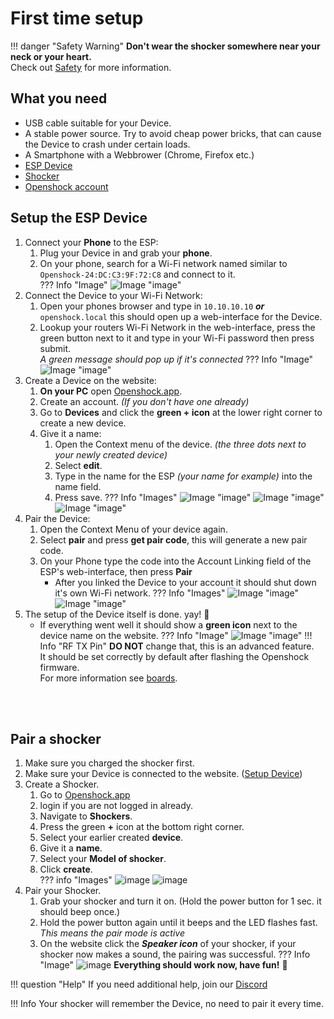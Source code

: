 # First time setup

!!! danger "Safety Warning"
    **Don't wear the shocker somewhere near your neck or your heart.**  
    Check out [Safety](../safety/safety-rules.md) for more information. 

## What you need
- USB cable suitable for your Device.
- A stable power source. Try to avoid cheap power bricks, that can cause the Device to crash under certain loads.
- A Smartphone with a Webbrower (Chrome, Firefox etc.)
- [ESP Device](../hardware/boards/index.md)
- [Shocker](../hardware/shockers/index.md)
- [Openshock account](https://openshock.app/)




## Setup the ESP Device  
1. Connect your **Phone** to the ESP:
    1. Plug your Device in and grab your **phone**.
    2. On your phone, search for a Wi-Fi network named similar to ``Openshock-24:DC:C3:9F:72:C8`` and connect to it.  
    ??? Info "Image"
        ![Image "image"](../static/guides/first-setup/WiFioverview.png)  
2. Connect the Device to your Wi-Fi Network:
    1. Open your phones browser and type in ``10.10.10.10`` _**or**_ ``openshock.local`` this should open up a web-interface for the Device. 
    2. Lookup your routers Wi-Fi Network in the web-interface, press the green button next to it and type in your Wi-Fi password then press submit.  
    *A green message should pop up if it's connected*
    ??? Info "Image"
        ![Image "image"](../static/guides/first-setup/ESPWebGUI.png)
3. Create a Device on the website:
    1. **On your PC** open [Openshock.app](https://openshock.app/).
    2. Create an account. *(If you don't have one already)* 
    3. Go to **Devices** and click the **green + icon** at the lower right corner to create a new device.   
    4. Give it a name: 
        1. Open the Context menu of the device. *(the three dots next to your newly created device)*
        2. Select **edit**.
        3. Type in the name for the ESP *(your name for example)* into the name field.
        4. Press save.
    ??? Info "Images"
        ![Image "image"](../static/guides/first-setup/findaddbutton3.png) 
        ![Image "image"](../static/guides/first-setup/find_device_context_menu.png)
        ![Image "image"](../static/guides/first-setup/edit_device.png)
4. Pair the Device:
    1. Open the Context Menu of your device again.
    2. Select **pair** and press **get pair code**, this will generate a new pair code. 
    3. On your Phone type the code into the Account Linking field of the ESP's web-interface, then press **Pair**
        * After you linked the Device to your account it should shut down it's own Wi-Fi network.
    ??? Info "Images"
        ![Image "image"](../static/guides/first-setup/findpaircode.png)
        ![Image "image"](../static/guides/first-setup/paircodeexample.png)
5. The setup of the Device itself is done. yay! 🎉   
    - If everything went well it should show a **green icon** next to the device name on the website.
    ??? Info "Image"
        ![Image "image"](../static/guides/first-setup/checkifonline.png)
!!! Info "RF TX Pin"
    **DO NOT** change that, this is an advanced feature.  
    It should be set correctly by default after flashing the Openshock firmware.  
    For more information see [boards](../hardware/boards/index.md).

<br></br>

## Pair a shocker
1. Make sure you charged the shocker first.
2. Make sure your Device is connected to the website. ([Setup Device](#setup-the-esp-device))
3. Create a Shocker.
    1. Go to [Openshock.app](https://openshock.app/)
    2. login if you are not logged in already.
    3. Navigate to **Shockers**.
    4. Press the green **+** icon at the bottom right corner. 
    5. Select your earlier created **device**. 
    6. Give it a **name**.
    7. Select your **Model of shocker**. 
    8. Click **create**.  
    ??? info "Images"
        ![image](../static/guides/first-setup/Create_shocker_green_plus.png) 
        ![image](../static/guides/first-setup/create_shocker.png) 
4. Pair your Shocker.
    1. Grab your shocker and turn it on. (Hold the power button for 1 sec. it should beep once.) 
    2. Hold the power button again until it beeps and the LED flashes fast. *This means the pair mode is active*
    3. On the website click the _**Speaker icon**_ of your shocker, if your shocker now makes a sound, the pairing was successful.
    ??? Info "Image"
        ![image](../static/guides/first-setup/find_sound_button.png)
**Everything should work now, have fun!** 🎉  

!!! question "Help"
    If you need additional help, join our [Discord](https://shocklink.net/discord)

!!! Info
    Your shocker will remember the Device, no need to pair it every time.    